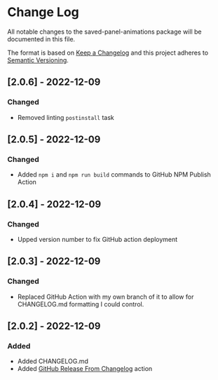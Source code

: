 # Change Log
All notable changes to the saved-panel-animations package will be documented in this file.

The format is based on [Keep a Changelog](http://keepachangelog.com/en/1.0.0/)
and this project adheres to [Semantic Versioning](http://semver.org/spec/v2.0.0.html).

## [2.0.6] - 2022-12-09

### Changed
- Removed linting `postinstall` task

## [2.0.5] - 2022-12-09

### Changed
- Added `npm i` and `npm run build` commands to GitHub NPM Publish Action

## [2.0.4] - 2022-12-09

### Changed
- Upped version number to fix GitHub action deployment


## [2.0.3] - 2022-12-09

### Changed
- Replaced GitHub Action with my own branch of it to allow for CHANGELOG.md formatting I could control.

## [2.0.2] - 2022-12-09

### Added
- Added CHANGELOG.md
- Added [GitHub Release From Changelog](https://github.com/marketplace/actions/github-release-from-changelog) action